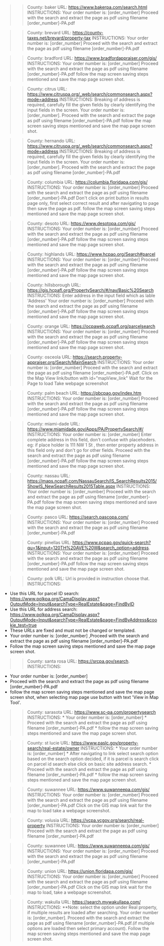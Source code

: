 >>County: baker
>>URL: https://www.bakerpa.com/search.html
>>INSTRUCTIONS:
   Your order number is: [order_number]
   Proceed with the search and extract the page as pdf using filename [order_number]-PA.pdf
   
>>County: brevard
>>URL: https://county-taxes.net/brevard/property-tax
>>INSTRUCTIONS:
    Your order number is: [order_number]
    Proceed with the search and extract the page as pdf using filename [order_number]-PA.pdf

>>County: bradford
>>URL: https://www.bradfordappraiser.com/gis/
>>INSTRUCTIONS:
   Your order number is: [order_number]
   Proceed with the search and extract the page as pdf using filename [order_number]-PA.pdf
   follow the map screen saving steps mentioned and save the map page screen shot.

>>County: citrus
>>URL: https://www.citruspa.org/_web/search/commonsearch.aspx?mode=address
>>INSTRUCTIONS:
   Breaking of address is required, carefully fill the given fields by clearly identifying the input fields in the screen.
   Your order number is: [order_number].
   Proceed with the search and extract the page as pdf using filename [order_number]-PA.pdf
   follow the map screen saving steps mentioned and save the map page screen shot.

>>County: hernando
>>URL: https://www.citruspa.org/_web/search/commonsearch.aspx?mode=address
>>INSTRUCTIONS:
   Breaking of address is required, carefully fill the given fields by clearly identifying the input fields in the screen.
   Your order number is: [order_number].
   Proceed with the search and extract the page as pdf using filename [order_number]-PA.pdf

>>County: columbia
>>URL: https://columbia.floridapa.com/gis/
>>INSTRUCTIONS:
   Your order number is: [order_number]
   Proceed with the search and extract the page as pdf using filename [order_number]-PA.pdf
   Don't click on print button in results page only, first select correct result and after navigating to page then save the page as pdf.
   follow the map screen saving steps mentioned and save the map page screen shot.

>>County: desoto
>>URL: https://www.desotopa.com/gis/
>>INSTRUCTIONS:
   Your order number is: [order_number]
   Proceed with the search and extract the page as pdf using filename [order_number]-PA.pdf
   follow the map screen saving steps mentioned and save the map page screen shot.

>>County: highlands
>>URL: https://www.hcpao.org/Search#parcel
>>INSTRUCTIONS:
   Your order number is: [order_number]
   Proceed with the search and extract the page as pdf using filename [order_number]-PA.pdf
   follow the map screen saving steps mentioned and save the map page screen shot.

>>County: hillsborough
>>URL: https://gis.hcpafl.org/PropertySearch/#/nav/Basic%20Search
>>INSTRUCTIONS:
   Enter address in the input field which as lable 'Address'
   Your order number is: [order_number]
   Proceed with the search and extract the page as pdf using filename [order_number]-PA.pdf
   follow the map screen saving steps mentioned and save the map page screen shot.

>>County: orange
>>URL: https://ocpaweb.ocpafl.org/parcelsearch
>>INSTRUCTIONS:
   Your order number is: [order_number]
   Proceed with the search and extract the page as pdf using filename [order_number]-PA.pdf
   follow the map screen saving steps mentioned and save the map page screen shot.

>>County: osceola
>>URL: https://search.property-appraiser.org/Search/MainSearch
>>INSTRUCTIONS:
   Your order number is: [order_number]
   Proceed with the search and extract the page as pdf using filename [order_number]-PA.pdf.
   Click on the Map View link/button with id="mapView_link"
      Wait for the Page to load 
      Take webpage screenshot

>>County: palm beach
>>URL: https://pbcpao.gov/index.htm
>>INSTRUCTIONS:
   Your order number is: [order_number]
   Proceed with the search and extract the page as pdf using filename [order_number]-PA.pdf
   follow the map screen saving steps mentioned and save the map page screen shot.

>>County: miami-dade
>>URL: https://www.miamidade.gov/Apps/PA/PropertySearch/#/
>>INSTRUCTIONS:
     Your order number is: [order_number]
     Enter complete address in this field, don't confuse with placehoders. eg: if place holder is 111 NW 1 St , then enter property address in this field only and don't go for other fields.
     Proceed with the search and extract the page as pdf using filename [order_number]-PA.pdf
     follow the map screen saving steps mentioned and save the map page screen shot.

>>County: nassau
>>URL: https://maps.ncpafl.com/NassauSearch/IS_SearchResults2015/ShowIS_NewSearchResults2015Table.aspx
>>INSTRUCTIONS:
     Your order number is: [order_number]
     Proceed with the search and extract the page as pdf using filename [order_number]-PA.pdf
     follow the map screen saving steps mentioned and save the map page screen shot.

>>County: pasco
>>URL: https://search.pascopa.com/
>>INSTRUCTIONS:
   Your order number is: [order_number]
   Proceed with the search and extract the page as pdf using filename [order_number]-PA.pdf

>>County: pinellas
>>URL: https://www.pcpao.gov/quick-search?qu=1&input=120TH%20AVE%20W&search_option=address.
>>INSTRUCTIONS:
   Your order number is: [order_number]
   Proceed with the search and extract the page as pdf using filename [order_number]-PA.pdf
   follow the map screen saving steps mentioned and save the map page screen shot.

>>County: polk
>>URL: Url is provided in instruction choose that.
>>INSTRUCTIONS:
   * Use this URL for parcel ID search:
      https://www.polkpa.org/CamaDisplay.aspx?OutputMode=Input&searchType=RealEstate&page=FindByID
   * Use this URL for address search:
      https://www.polkpa.org/CamaDisplay.aspx?OutputMode=Input&searchType=RealEstate&page=FindByAddress&cookie_test=true
   * These URLs are fixed and must not be changed or templated.
   * Your order number is: [order_number] ,Proceed with the search and extract the page as pdf using filename [order_number]-PA.pdf
   * Follow the map screen saving steps mentioned and save the map page screen shot.

>>County: santa rosa
>>URL: https://srcpa.gov/search.
>>INSTRUCTIONS:
   * Your order number is: [order_number]
   * Proceed with the search and extract the page as pdf using filename [order_number]-PA.pdf
   * follow the map screen saving steps mentioned and save the map page screen shot, when selecting map page use button with text 'View in Map Tool'.
   
>>County: sarasota
>>URL: https://www.sc-pa.com/propertysearch
>>INSTRUCTIONS:
    * Your order number is: [order_number]
    * Proceed with the search and extract the page as pdf using filename [order_number]-PA.pdf
    * follow the map screen saving steps mentioned and save the map page screen shot.

>>County: st lucie
>>URL: https://www.paslc.gov/property-search/real-estate/owner
>>INSTRUCTIONS:
    * Your order number is: [order_number]
    * After navigating to link select search option based on the search option decided, if it is parcel is search click on parcel id search else click on basic site address search.
    * Proceed with the search and extract the page as pdf using filename [order_number]-PA.pdf
    * follow the map screen saving steps mentioned and save the map page screen shot.


>>County: suwannee
>>URL: https://www.suwanneepa.com/gis/
>>INSTRUCTIONS:
   Your order number is: [order_number]
   Proceed with the search and extract the page as pdf using filename [order_number]-PA.pdf
   Click on the GIS map link wait for the map to load take a webpage screenshot.

>>County: volusia
>>URL: https://vcpa.vcgov.org/search/real-property
>>INSTRUCTIONS:
    Your order number is: [order_number]
    Proceed with the search and extract the page as pdf using filename [order_number]-PA.pdf

>>County: suwannee
>>URL: https://www.suwanneepa.com/gis/
>>INSTRUCTIONS:
   Your order number is: [order_number]
   Proceed with the search and extract the page as pdf using filename [order_number]-PA.pdf

>>County: union
>>URL: https://union.floridapa.com/gis/
>>INSTRUCTIONS:
   Your order number is: [order_number]
   Proceed with the search and extract the page as pdf using filename [order_number]-PA.pdf
   Click on the GIS map link wait for the map to load, take a webpage screenshot.

>>County: wakulla
>>URL: https://search.mywakullapa.com/
>>INSTRUCTIONS:
    **Note: select the option under Real property, if multiple results are loaded after searching.
    Your order number is: [order_number].
    Proceed with the search and extract the page as pdf using filename [order_number]-PA.pdf.(if multiple options are loaded then select primary account).
    Follow the map screen saving steps mentioned and save the map page screen shot.